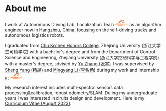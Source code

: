# About me
I work at Autonomous Driving Lab, Localization Team <img src='./images/alibabagroup.svg' style="width: 3em;"> as an algorithm engineer now in Hangzhou, China, focusing on the self-driving trucks and autonomous logistics robots. 

I graduated from [Chu Kochen Honors College](http://ckc.zju.edu.cn/ckcen/main.htm), Zhejiang University (浙江大学竺可桢学院) with a bachelor's degree and from the Department of Control Science and Engineering, Zhejiang University (浙江大学控制科学与工程学院) with a master's degree, advised by [Yu Zhang (张宇)](https://person.zju.edu.cn/zhangyu). I was supervised by [Sheng Yang (杨晟)](https://scholar.google.com/citations?user=G6IztksAAAAJ&hl=en) and [Mingyang Li (李名杨)](https://scholar.google.com/citations?user=DK-ls48AAAAJ&hl=en) during my work and internship at <img src='./images/alibabagroup.svg' style="width: 3em;">.

My research interest includes multi-spectral sensors data processing&calibration, robust odometry/SLAM. During my undergraduate years I was interested in ciruits design and development. Here is my [Curriculum Vitae (August 2023)](files/cv.pdf).